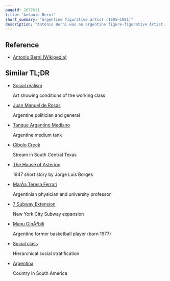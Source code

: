 ```yaml
---
pageid: 2677611
title: "Antonio Berni"
short_summary: "Argentine figurative artist (1905–1981)"
description: "Antonio Berni was an argentine figure-figurative Artist. He is associated with the Movement known as nuevo realismo an argentine Extension of social Realism. His Work including a Series of juanito Laguna Collages depicting Poverty and the Effects of Industrialization in Buenos Aires has been exhibited around the World."
---
```


## Reference

- [Antonio Berni (Wikipedia)](https://en.wikipedia.org/?curid=2677611)

## Similar TL;DR

- [Social realism](/tldr/en/social-realism)

  Art showing conditions of the working class

- [Juan Manuel de Rosas](/tldr/en/juan-manuel-de-rosas)

  Argentine politician and general

- [Tanque Argentino Mediano](/tldr/en/tanque-argentino-mediano)

  Argentine medium tank

- [Cibolo Creek](/tldr/en/cibolo-creek)

  Stream in South Central Texas

- [The House of Asterion](/tldr/en/the-house-of-asterion)

  1947 short story by Jorge Luis Borges

- [MarÃ­a Teresa Ferrari](/tldr/en/maria-teresa-ferrari)

  Argentinian physician and university professor

- [7 Subway Extension](/tldr/en/7-subway-extension)

  New York City Subway expansion

- [Manu GinÃ³bili](/tldr/en/manu-ginobili)

  Argentine former basketball player (born 1977)

- [Social class](/tldr/en/social-class)

  Hierarchical social stratification

- [Argentina](/tldr/en/argentina)

  Country in South America
